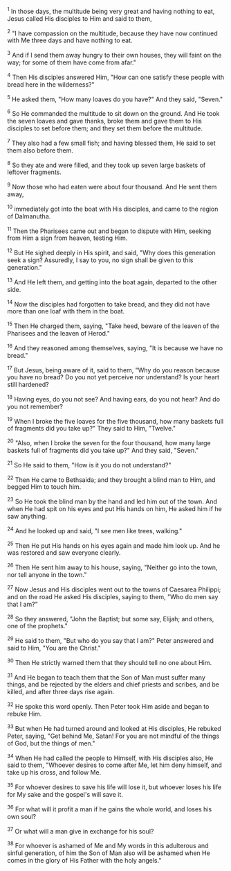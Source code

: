 <sup>1</sup> 
In those days, the multitude being very great and having nothing to eat, Jesus called His disciples to Him and said to them, 

<sup>2</sup> 
"I have compassion on the multitude, because they have now continued with Me three days and have nothing to eat. 

<sup>3</sup> 
And if I send them away hungry to their own houses, they will faint on the way; for some of them have come from afar." 

<sup>4</sup> 
Then His disciples answered Him, "How can one satisfy these people with bread here in the wilderness?" 

<sup>5</sup> 
He asked them, "How many loaves do you have?" And they said, "Seven." 

<sup>6</sup> 
So He commanded the multitude to sit down on the ground. And He took the seven loaves and gave thanks, broke them and gave them to His disciples to set before them; and they set them before the multitude. 

<sup>7</sup> 
They also had a few small fish; and having blessed them, He said to set them also before them. 

<sup>8</sup> 
So they ate and were filled, and they took up seven large baskets of leftover fragments. 

<sup>9</sup> 
Now those who had eaten were about four thousand. And He sent them away, 

<sup>10</sup> 
immediately got into the boat with His disciples, and came to the region of Dalmanutha.

<sup>11</sup> 
Then the Pharisees came out and began to dispute with Him, seeking from Him a sign from heaven, testing Him. 

<sup>12</sup> 
But He sighed deeply in His spirit, and said, "Why does this generation seek a sign? Assuredly, I say to you, no sign shall be given to this generation." 

<sup>13</sup> 
And He left them, and getting into the boat again, departed to the other side. 

<sup>14</sup> 
Now the disciples had forgotten to take bread, and they did not have more than one loaf with them in the boat. 

<sup>15</sup> 
Then He charged them, saying, "Take heed, beware of the leaven of the Pharisees and the leaven of Herod." 

<sup>16</sup> 
And they reasoned among themselves, saying, "It is because we have no bread." 

<sup>17</sup> 
But Jesus, being aware of it, said to them, "Why do you reason because you have no bread? Do you not yet perceive nor understand? Is your heart still hardened? 

<sup>18</sup> 
Having eyes, do you not see? And having ears, do you not hear? And do you not remember? 

<sup>19</sup> 
When I broke the five loaves for the five thousand, how many baskets full of fragments did you take up?" They said to Him, "Twelve." 

<sup>20</sup> 
"Also, when I broke the seven for the four thousand, how many large baskets full of fragments did you take up?" And they said, "Seven." 

<sup>21</sup> 
So He said to them, "How is it you do not understand?" 

<sup>22</sup> 
Then He came to Bethsaida; and they brought a blind man to Him, and begged Him to touch him. 

<sup>23</sup> 
So He took the blind man by the hand and led him out of the town. And when He had spit on his eyes and put His hands on him, He asked him if he saw anything. 

<sup>24</sup> 
And he looked up and said, "I see men like trees, walking." 

<sup>25</sup> 
Then He put His hands on his eyes again and made him look up. And he was restored and saw everyone clearly. 

<sup>26</sup> 
Then He sent him away to his house, saying, "Neither go into the town, nor tell anyone in the town." 

<sup>27</sup> 
Now Jesus and His disciples went out to the towns of Caesarea Philippi; and on the road He asked His disciples, saying to them, "Who do men say that I am?" 

<sup>28</sup> 
So they answered, "John the Baptist; but some say, Elijah; and others, one of the prophets." 

<sup>29</sup> 
He said to them, "But who do you say that I am?" Peter answered and said to Him, "You are the Christ." 

<sup>30</sup> 
Then He strictly warned them that they should tell no one about Him.

<sup>31</sup> 
And He began to teach them that the Son of Man must suffer many things, and be rejected by the elders and chief priests and scribes, and be killed, and after three days rise again. 

<sup>32</sup> 
He spoke this word openly. Then Peter took Him aside and began to rebuke Him. 

<sup>33</sup> 
But when He had turned around and looked at His disciples, He rebuked Peter, saying, "Get behind Me, Satan! For you are not mindful of the things of God, but the things of men." 

<sup>34</sup> 
When He had called the people to Himself, with His disciples also, He said to them, "Whoever desires to come after Me, let him deny himself, and take up his cross, and follow Me. 

<sup>35</sup> 
For whoever desires to save his life will lose it, but whoever loses his life for My sake and the gospel's will save it. 

<sup>36</sup> 
For what will it profit a man if he gains the whole world, and loses his own soul? 

<sup>37</sup> 
Or what will a man give in exchange for his soul? 

<sup>38</sup> 
For whoever is ashamed of Me and My words in this adulterous and sinful generation, of him the Son of Man also will be ashamed when He comes in the glory of His Father with the holy angels."